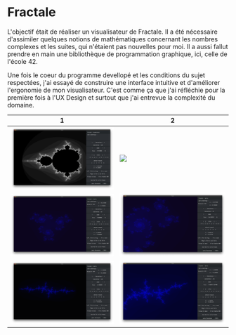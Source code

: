 # Fractale

L'objectif était de réaliser un visualisateur de Fractale. Il a été nécessaire d'assimiler quelques notions de mathématiques concernant les nombres complexes et les suites, qui n'étaient pas nouvelles pour moi. Il a aussi fallut prendre en main une bibliothèque de programmation graphique, ici, celle de l'école 42.

Une fois le coeur du programme devellopé et les conditions du sujet respectées, j'ai essayé de construire une interface intuitive et d'améliorer l'ergonomie de mon visualisateur. C'est comme ça que j'ai réfléchie pour la première fois à l'UX Design et surtout que j'ai entrevue la complexité du domaine.

 1 | 2
-------------------------|-------------------------
![](meds/pic3.png)  | ![](meds/dezoom.gif) 
![](meds/pic1.png)  |  ![](meds/pic2.png)
![](meds/pic4.png)  |  ![](meds/pic5.png)

